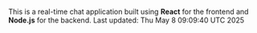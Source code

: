 This is a real-time chat application built using **React** for the frontend and **Node.js** for the backend.
Last updated: Thu May  8 09:09:40 UTC 2025
